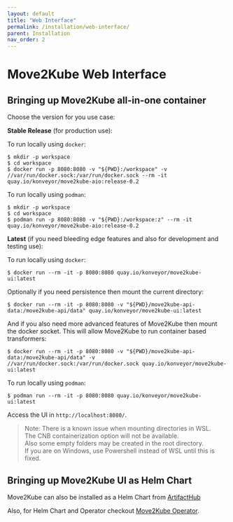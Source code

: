 ```yaml
---
layout: default
title: "Web Interface"
permalink: /installation/web-interface/
parent: Installation
nav_order: 2
---
```


# Move2Kube Web Interface

## Bringing up Move2Kube all-in-one container

Choose the version for you use case:

**Stable Release** (for production use):

To run locally using `docker`:

```shell
$ mkdir -p workspace
$ cd workspace
$ docker run -p 8080:8080 -v "${PWD}:/workspace" -v //var/run/docker.sock:/var/run/docker.sock --rm -it quay.io/konveyor/move2kube-aio:release-0.2
```

To run locally using `podman`:

```shell
$ mkdir -p workspace 
$ cd workspace
$ podman run -p 8080:8080 -v "${PWD}:/workspace:z" --rm -it quay.io/konveyor/move2kube-aio:release-0.2
```

**Latest** (if you need bleeding edge features and also for development and testing use):

To run locally using `docker`:

```shell
$ docker run --rm -it -p 8080:8080 quay.io/konveyor/move2kube-ui:latest
```

Optionally if you need persistence then mount the current directory:
```
$ docker run --rm -it -p 8080:8080 -v "${PWD}/move2kube-api-data:/move2kube-api/data" quay.io/konveyor/move2kube-ui:latest
```

And if you also need more advanced features of Move2Kube then mount the docker socket. This will allow Move2Kube to run container based transformers:
```
$ docker run --rm -it -p 8080:8080 -v "${PWD}/move2kube-api-data:/move2kube-api/data" -v //var/run/docker.sock:/var/run/docker.sock quay.io/konveyor/move2kube-ui:latest
```

To run locally using `podman`:

```shell
$ podman run --rm -it -p 8080:8080 quay.io/konveyor/move2kube-ui:latest
```

Access the UI in `http://localhost:8080/`.

   > Note: There is a known issue when mounting directories in WSL.  
   The CNB containerization option will not be available.  
   Also some empty folders may be created in the root directory.  
   If you are on Windows, use Powershell instead of WSL until this is fixed.

## Bringing up Move2Kube UI as Helm Chart  

Move2Kube can also be installed as a Helm Chart from [ArtifactHub](https://artifacthub.io/packages/helm/move2kube/move2kube/0.2.0-beta.0?modal=install)

Also, for Helm Chart and Operator checkout [Move2Kube Operator](https://github.com/konveyor/move2kube-operator).
